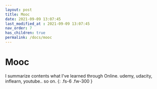 ```yaml
---
layout: post
title: Mooc
date: 2021-09-09 13:07:45
last_modified_at : 2021-09-09 13:07:45
nav_order: 7
has_children: true
permalink: /docs/mooc
---
```


# Mooc

I summarize contents what I've learned through Online. 
udemy, udacity, inflearn, youtube.. so on.
{: .fs-6 .fw-300 }